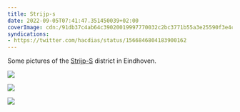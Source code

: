 ```yaml
---
title: Strijp-s
date: 2022-09-05T07:41:47.351450039+02:00
coverImage: cdn:/91db37c4ab64c39020019997770032c2bc3771b55a3e25590f3e4cecec30f139
syndications:
- https://twitter.com/hacdias/status/1566846804183900162
---
```


Some pictures of the [Strijp-S](https://www.thisiseindhoven.com/en/see-and-do/dynamic-districts/strijp-s) district in Eindhoven.

<style>
.grid-xfqnqooylo {
  grid-template-columns: repeat(3, 1fr);
}
</style>

<div class="fw grid-xfqnqooylo fg">

![](cdn:/91db37c4ab64c39020019997770032c2bc3771b55a3e25590f3e4cecec30f139)

![](cdn:/45dfebbbc1c8f4f9b77c9c9052712bddfbc3f21cf35b06e33a296beb878612e9)

![](cdn:/90ad3c1a25992d5e3089d5923e4ea8c09ac58f879bfe5b1007de3275e91869f8)

</div>

